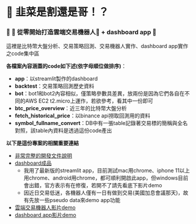 # 🌱 韭菜是割還是哥！？
### 🌱 🌱 從零開始打造雲端交易機器人🤖 + dashboard app 👀

這裡是比特幣大盤分析、交易策略回測、交易機器人實作、dashboard app實作之code集中區

**各檔案內容涵蓋的code如下述(依字母順位做排序)**：
 - **app**：以streamlit製作的dashboard
 - **backtest**：交易策略回測歷史資料
 - **bot**：bot1和bot2內容相似，僅策略參數具差異，放兩份是因為它們各自在不同的AWS EC2 t2.micro上運作，若欲參考，看其中一份即可
 - **btc_price_overview**：近三年的比特幣大盤分析
 - **fetch_historical_price**：以binance api撈取回測用的資料 
 - **symbol_fullname_convert**：DB中有一張table記錄著交易標的簡稱與全名對照，該table內資料是透過這份code產出

**以下是這份專案的相關重要連結**
- [非常完整的開發文件說明](https://hackmd.io/@BU35KookTOibU7DKFYvFFw/rk4CIxMt9)
- [dashboard成品](http://15.165.161.231:8501/)
  - 我用了最新版的streamlit app，目前測試mac用chrome、iphone 11以上用chrome、android用chrome，都可順利開啟此app，但windows目前會出錯，官方表示有在修復，若開不了請先看底下影片demo 
  - 因近日交易低迷，各機器人僅有一日有做到交易(美國加息會議那天)，故有先放一些pseudo data來demo app功能
- [雲端交易機器人影片demo](https://www.youtube.com/watch?v=CaWtj_EcH_4)
- [dashboard app影片demo](https://www.youtube.com/watch?v=CyIGc61JsNw)